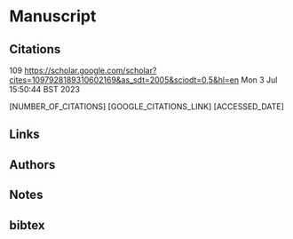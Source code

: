 # Manuscript

## Citations

109 
https://scholar.google.com/scholar?cites=1097928189310602169&as_sdt=2005&sciodt=0,5&hl=en
Mon  3 Jul 15:50:44 BST 2023

[NUMBER_OF_CITATIONS]
[GOOGLE_CITATIONS_LINK]
[ACCESSED_DATE]

## Links 


## Authors 

## Notes

## bibtex 
```

```
